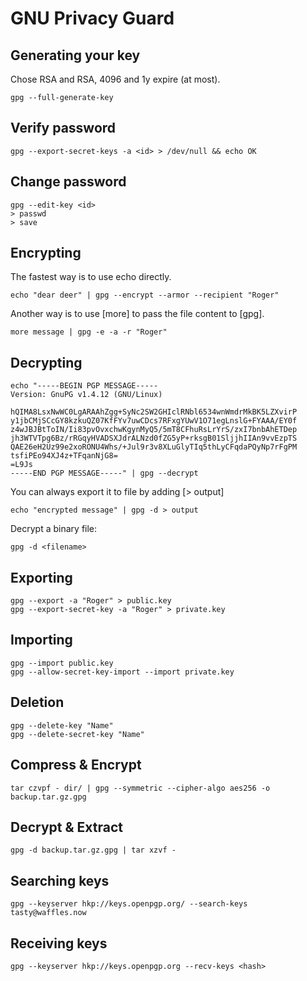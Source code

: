 # GNU Privacy Guard

## Generating your key

Chose RSA and RSA, 4096 and 1y expire (at most).

    gpg --full-generate-key

## Verify password

    gpg --export-secret-keys -a <id> > /dev/null && echo OK

## Change password

    gpg --edit-key <id>
    > passwd
    > save

## Encrypting

The fastest way is to use echo directly.

    echo "dear deer" | gpg --encrypt --armor --recipient "Roger"

Another way is to use [more] to pass the file content to [gpg].

    more message | gpg -e -a -r "Roger"

## Decrypting

    echo "-----BEGIN PGP MESSAGE-----
    Version: GnuPG v1.4.12 (GNU/Linux)

    hQIMA8LsxNwWC0LgARAAhZgg+SyNc2SW2GHIclRNbl6534wnWmdrMkBK5LZXvirP
    y1jbCMjSCcGY8kzkuQZ07KfFYv7uwCDcs7RFxgYUwV1O71egLnslG+FYAAA/EY0f
    z4wJBJBtToIN/Ii83pvOvxchwKgynMyQ5/5mT8CFhuRsLrYrS/zxI7bnbAhETDep
    jh3WTVTpg6Bz/rRGqyHVADSXJdrALNzd0fZG5yP+rksgB01SljjhIIAn9vvEzpTS
    QAE26eH2Uz99e2xoRONU4Whs/+Jul9r3v8XLuGlyTIq5thLyCFqdaPQyNp7rFgPM
    tsfiPEo94XJ4z+TFqanNjG8=
    =L9Js
    -----END PGP MESSAGE-----" | gpg --decrypt

You can always export it to file by adding [> output]

    echo "encrypted message" | gpg -d > output

Decrypt a binary file:

    gpg -d <filename>

## Exporting

    gpg --export -a "Roger" > public.key
    gpg --export-secret-key -a "Roger" > private.key

## Importing

    gpg --import public.key
    gpg --allow-secret-key-import --import private.key

## Deletion

    gpg --delete-key "Name"
    gpg --delete-secret-key "Name"

## Compress & Encrypt

    tar czvpf - dir/ | gpg --symmetric --cipher-algo aes256 -o backup.tar.gz.gpg

## Decrypt & Extract

    gpg -d backup.tar.gz.gpg | tar xzvf -

## Searching keys

    gpg --keyserver hkp://keys.openpgp.org/ --search-keys tasty@waffles.now

## Receiving keys

    gpg --keyserver hkp://keys.openpgp.org --recv-keys <hash>
